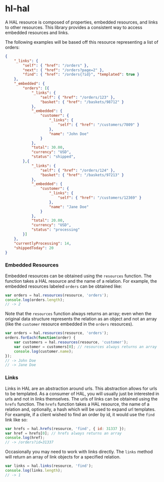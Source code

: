 # hl-hal

A HAL resource is composed of properties, embedded resources, and links to other resources.  This library provides a consistent way to access embedded resources and links.

The following examples will be based off this resource representing a list of orders:

```json
{
    "_links": {
        "self": { "href": "/orders" },
        "next": { "href": "/orders?page=2" },
        "find": { "href": "/orders{?id}", "templated": true }
    },
    "_embedded": {
        "orders": [{
            "_links": {
                "self": { "href": "/orders/123" },
                "basket": { "href": "/baskets/98712" }
            },
            "_embedded": {
                "customer": {
                    "_links": {
                        "self": { "href": "/customers/7809" }
                    },
                    "name": "John Doe"
                }
            },
            "total": 30.00,
            "currency": "USD",
            "status": "shipped",
        },{
            "_links": {
                "self": { "href": "/orders/124" },
                "basket": { "href": "/baskets/97213" }
            },
            "_embedded": {
                "customer": {
                    "_links": {
                        "self": { "href": "/customers/12369" }
                    },
                    "name": "Jane Doe"
                }
            },
            "total": 20.00,
            "currency": "USD",
            "status": "processing"
        }]
    },
    "currentlyProcessing": 14,
    "shippedToday": 20
}
```

### Embedded Resources

Embedded resources can be obtained using the `resources` function.  The function takes a HAL resource and the name of a relation.  For example, the embedded resources labeled `orders` can be obtained like:

```js
var orders = hal.resources(resource, 'orders');
console.log(orders.length);
// -> 2
```

Note that the `resources` function always returns an array; even when the original data structure represents the relation as an object and not an array (like the `customer` resource embedded in the `orders` resources).

```js
var orders = hal.resources(resource, 'orders');
orders.forEach(function(order) {
    var customers = hal.resources(resource, 'customer');
    var customer = customers[0]; // resources always returns an array
    console.log(customer.name);
});
// -> John Doe
// -> Jane Doe
```

### Links

Links in HAL are an abstraction around urls.  This abstraction allows for urls to be templated.  As a consumer of HAL, you will usually just be interested in urls and not in links themselves.  The urls of links can be obtained using the `hrefs` function.  The `hrefs` function takes a HAL resource, the name of a relation and, optionally, a hash which will be used to expand url templates.  For example, if a client wished to find an order by id, it would use the `find` link like so:

```js
var hrefs = hal.hrefs(resource, 'find', { id: 31337 });
var href = hrefs[0]; // hrefs always returns an array
console.log(href);
// -> /orders?id=31337
```

Occasionally you may need to work with links directly.  The `links` method will return an array of link objects for a specified relation.

```js
var links = hal.links(resource, 'find');
console.log(links.length);
// -> 1
```
